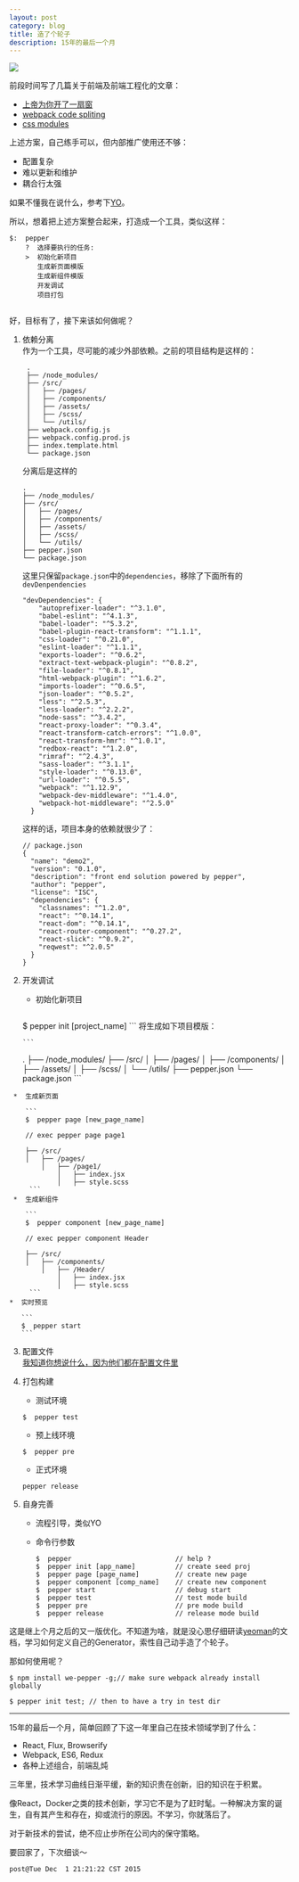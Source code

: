 ```yaml
---
layout: post
category: blog
title: 造了个轮子
description: 15年的最后一个月 
---
```

![](/images/2015_12/a_wheel.jpg)

前段时间写了几篇关于前端及前端工程化的文章：  

-  [上帝为你开了一扇窗](http://dhong.co/a-window-or-a-door/)  
-  [webpack code spliting](http://dhong.co/webpack-code-splitting/)  
-  [css modules](http://dhong.co/css-modules/)

上述方案，自己练手可以，但内部推广使用还不够：  

-  配置复杂  
-  难以更新和维护
-  耦合行太强

如果不懂我在说什么，参考下[YO](http://yeoman.io)。  

所以，想着把上述方案整合起来，打造成一个工具，类似这样：

```
$:  pepper
    ?  选择要执行的任务:
    >  初始化新项目
       生成新页面模版
       生成新组件模版
       开发调试
       项目打包
       
```

好，目标有了，接下来该如何做呢？  

1. 依赖分离   
   作为一个工具，尽可能的减少外部依赖。之前的项目结构是这样的：  
   
   ```
    .                             
    ├── /node_modules/
    ├── /src/
    │   ├── /pages/
    │   ├── /components/
    │   ├── /assets/
    │   ├── /scss/
    │   └── /utils/
    ├── webpack.config.js 
    ├── webpack.config.prod.js 
    ├── index.template.html 
    └── package.json

    ```
    分离后是这样的
    
    ```
    .                            
    ├── /node_modules/
    ├── /src/
    │   ├── /pages/
    │   ├── /components/
    │   ├── /assets/
    │   ├── /scss/
    │   └── /utils/
    ├── pepper.json
    └── package.json

    ```
    这里只保留`package.json`中的`dependencies`，移除了下面所有的`devDenpendencies`
      
    ```
    "devDependencies": {
        "autoprefixer-loader": "^3.1.0",
        "babel-eslint": "^4.1.3",
        "babel-loader": "^5.3.2",
        "babel-plugin-react-transform": "^1.1.1",
        "css-loader": "^0.21.0",
        "eslint-loader": "^1.1.1",
        "exports-loader": "^0.6.2",
        "extract-text-webpack-plugin": "^0.8.2",
        "file-loader": "^0.8.1",
        "html-webpack-plugin": "^1.6.2",
        "imports-loader": "^0.6.5",
        "json-loader": "^0.5.2",
        "less": "^2.5.3",
        "less-loader": "^2.2.2",
        "node-sass": "^3.4.2",
        "react-proxy-loader": "^0.3.4",
        "react-transform-catch-errors": "^1.0.0",
        "react-transform-hmr": "^1.0.1",
        "redbox-react": "^1.2.0",
        "rimraf": "^2.4.3",
        "sass-loader": "^3.1.1",
        "style-loader": "^0.13.0",
        "url-loader": "^0.5.5",
        "webpack": "^1.12.9",
        "webpack-dev-middleware": "^1.4.0",
        "webpack-hot-middleware": "^2.5.0"
      }
    ```
     
    这样的话，项目本身的依赖就很少了： 
     
    ```
    // package.json
    {
      "name": "demo2",
      "version": "0.1.0",
      "description": "front end solution powered by pepper",
      "author": "pepper",
      "license": "ISC",
      "dependencies": {
        "classnames": "^1.2.0",
        "react": "^0.14.1",
        "react-dom": "^0.14.1",
        "react-router-component": "^0.27.2",
        "react-slick": "^0.9.2",
        "reqwest": "^2.0.5"
      }
    }
    ```
  2.  开发调试  
  
      *  初始化新项目  
      
          ```
        $  pepper init [project_name]
          ```
          将生成如下项目模版：  
         
          ```
        .
        ├── /node_modules/
        ├── /src/
        │   ├── /pages/
        │   ├── /components/
        │   ├── /assets/
        │   ├── /scss/
        │   └── /utils/
        ├── pepper.json
        └── package.json
           ```
           
     *  生成新页面
     
        ```
        $  pepper page [new_page_name]
       
        // exec pepper page page1 
       
        ├── /src/
        │   ├── /pages/
            │   ├── /page1/
                │   ├── index.jsx
                │   ├── style.scss
         ```
     *  生成新组件  
     
        ```
        $  pepper component [new_page_name]
       
        // exec pepper component Header 
       
        ├── /src/
        │   ├── /components/
            │   ├── /Header/
                │   ├── index.jsx
                │   ├── style.scss
         ```
    *  实时预览
    
       ```
       $  pepper start
       ```
  3.  配置文件  
       [我知道你想说什么，因为他们都在配置文件里](https://www.npmjs.com/package/we-pepper)

  4.  打包构建
      *  测试环境  
      
      ```
      $  pepper test
      ```
      
      *  预上线环境   
       
      ```
      $  pepper pre
      ```
      *  正式环境  
      
      ```
      pepper release
      ```
  5.  自身完善  
  
      *  流程引导，类似YO  
      
      *  命令行参数   
      
          ```
          $  pepper                          // help ?
          $  pepper init [app_name]          // create seed proj
          $  pepper page [page_name]         // create new page
          $  pepper component [comp_name]    // create new component
          $  pepper start                    // debug start
          $  pepper test                     // test mode build
          $  pepper pre                      // pre mode build
          $  pepper release                  // release mode build
          ```

这是继上个月之后的又一版优化。不知道为啥，就是没心思仔细研读[yeoman](http://yeoman.io)的文档，学习如何定义自己的Generator，索性自己动手造了个轮子。

那如何使用呢？  

```
$ npm install we-pepper -g;// make sure webpack already install globally 
 
$ pepper init test; // then to have a try in test dir 
```

---

15年的最后一个月，简单回顾了下这一年里自己在技术领域学到了什么：

*  React, Flux, Browserify
*  Webpack, ES6, Redux
*  各种上述组合，前端乱炖

三年里，技术学习曲线日渐平缓，新的知识贵在创新，旧的知识在于积累。

像React，Docker之类的技术创新，学习它不是为了赶时髦。一种解决方案的诞生，自有其产生和存在，抑或流行的原因。不学习，你就落后了。

对于新技术的尝试，绝不应止步所在公司内的保守策略。

要回家了，下次细谈～

```
post@Tue Dec  1 21:21:22 CST 2015
```



